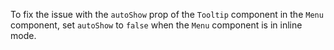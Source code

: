 To fix the issue with the `autoShow` prop of the `Tooltip` component in the `Menu` component, set `autoShow` to `false` when the `Menu` component is in inline mode.
